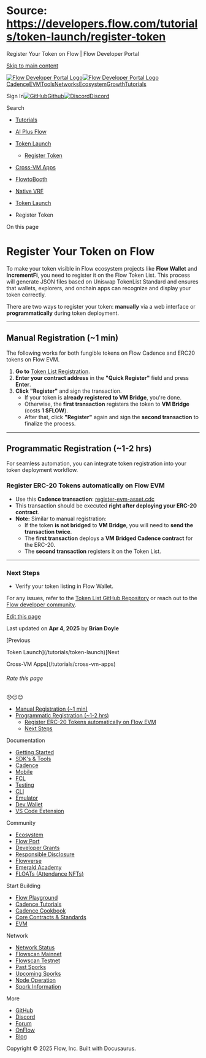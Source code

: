 # Source: https://developers.flow.com/tutorials/token-launch/register-token

Register Your Token on Flow | Flow Developer Portal



[Skip to main content](#__docusaurus_skipToContent_fallback)

[![Flow Developer Portal Logo](/img/flow-docs-logo-dark.png)![Flow Developer Portal Logo](/img/flow-docs-logo-light.png)](/)[Cadence](/build/flow)[EVM](/evm/about)[Tools](/tools/clients)[Networks](/networks/flow-networks)[Ecosystem](/ecosystem)[Growth](/growth)[Tutorials](/tutorials)

Sign In[![GitHub]()Github](https://github.com/onflow)[![Discord]()Discord](https://discord.gg/flow)

Search

* [Tutorials](/tutorials)
* [AI Plus Flow](/tutorials/ai-plus-flow)
* [Token Launch](/tutorials/token-launch)

  + [Register Token](/tutorials/token-launch/register-token)
* [Cross-VM Apps](/tutorials/cross-vm-apps)
* [FlowtoBooth](/tutorials/flowtobooth)
* [Native VRF](/tutorials/native-vrf)

* [Token Launch](/tutorials/token-launch)
* Register Token

On this page

# Register Your Token on Flow

To make your token visible in Flow ecosystem projects like **Flow Wallet** and **IncrementFi**, you need to register it on the Flow Token List. This process will generate JSON files based on Uniswap TokenList Standard and ensures that wallets, explorers, and onchain apps can recognize and display your token correctly.

There are two ways to register your token: **manually** via a web interface or **programmatically** during token deployment.

---

## Manual Registration (~1 min)[​](#manual-registration-1-min "Direct link to Manual Registration (~1 min)")

The following works for both fungible tokens on Flow Cadence and ERC20 tokens on Flow EVM.

1. **Go to** [Token List Registration](https://token-list.fixes.world/).
2. **Enter your contract address** in the **"Quick Register"** field and press **Enter**.
3. **Click "Register"** and sign the transaction.
   * If your token is **already registered to VM Bridge**, you're done.
   * Otherwise, the **first transaction** registers the token to **VM Bridge** (costs **1 $FLOW**).
   * After that, click **"Register"** again and sign the **second transaction** to finalize the process.

---

## Programmatic Registration (~1-2 hrs)[​](#programmatic-registration-1-2-hrs "Direct link to Programmatic Registration (~1-2 hrs)")

For seamless automation, you can integrate token registration into your token deployment workflow.

### Register ERC-20 Tokens automatically on Flow EVM[​](#register-erc-20-tokens-automatically-on-flow-evm "Direct link to Register ERC-20 Tokens automatically on Flow EVM")

* Use this **Cadence transaction**: [register-evm-asset.cdc](https://github.com/fixes-world/token-list/blob/main/cadence/transactions/register-evm-asset.cdc)
* This transaction should be executed **right after deploying your ERC-20 contract**.
* **Note:** Similar to manual registration:
  + If the token **is not bridged** to **VM Bridge**, you will need to **send the transaction twice**.
  + The **first transaction** deploys a **VM Bridged Cadence contract** for the ERC-20.
  + The **second transaction** registers it on the Token List.

---

### Next Steps[​](#next-steps "Direct link to Next Steps")

* Verify your token listing in Flow Wallet.

For any issues, refer to the [Token List GitHub Repository](https://github.com/fixes-world/token-list) or reach out to the [Flow developer community](https://discord.gg/flow).

[Edit this page](https://github.com/onflow/docs/tree/main/docs/tutorials/token-launch/register-token.md)

Last updated on **Apr 4, 2025** by **Brian Doyle**

[Previous

Token Launch](/tutorials/token-launch)[Next

Cross-VM Apps](/tutorials/cross-vm-apps)

###### Rate this page

😞😐😊

* [Manual Registration (~1 min)](#manual-registration-1-min)
* [Programmatic Registration (~1-2 hrs)](#programmatic-registration-1-2-hrs)
  + [Register ERC-20 Tokens automatically on Flow EVM](#register-erc-20-tokens-automatically-on-flow-evm)
  + [Next Steps](#next-steps)

Documentation

* [Getting Started](/build/getting-started/contract-interaction)
* [SDK's & Tools](/tools)
* [Cadence](https://cadence-lang.org/docs/)
* [Mobile](/build/guides/mobile/overview)
* [FCL](/tools/clients/fcl-js)
* [Testing](/build/smart-contracts/testing)
* [CLI](/tools/flow-cli)
* [Emulator](/tools/emulator)
* [Dev Wallet](https://github.com/onflow/fcl-dev-wallet)
* [VS Code Extension](/tools/vscode-extension)

Community

* [Ecosystem](/ecosystem)
* [Flow Port](https://port.onflow.org/)
* [Developer Grants](https://github.com/onflow/developer-grants)
* [Responsible Disclosure](https://flow.com/flow-responsible-disclosure)
* [Flowverse](https://www.flowverse.co/)
* [Emerald Academy](https://academy.ecdao.org/)
* [FLOATs (Attendance NFTs)](https://floats.city/)

Start Building

* [Flow Playground](https://play.flow.com/)
* [Cadence Tutorials](https://cadence-lang.org/docs/tutorial/first-steps)
* [Cadence Cookbook](https://open-cadence.onflow.org)
* [Core Contracts & Standards](/build/core-contracts)
* [EVM](/evm/about)

Network

* [Network Status](https://status.onflow.org/)
* [Flowscan Mainnet](https://flowscan.io/)
* [Flowscan Testnet](https://testnet.flowscan.io/)
* [Past Sporks](/networks/node-ops/node-operation/past-sporks)
* [Upcoming Sporks](/networks/node-ops/node-operation/upcoming-sporks)
* [Node Operation](/networks/node-ops)
* [Spork Information](/networks/node-ops/node-operation/spork)

More

* [GitHub](https://github.com/onflow)
* [Discord](https://discord.gg/flow)
* [Forum](https://forum.onflow.org/)
* [OnFlow](https://onflow.org/)
* [Blog](https://flow.com/blog)

Copyright © 2025 Flow, Inc. Built with Docusaurus.